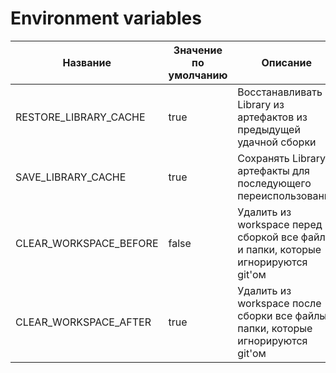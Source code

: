 # Environment variables

| Название               | Значение по умолчанию | Описание                                                                          |
|------------------------|-----------------------|-----------------------------------------------------------------------------------|
| RESTORE_LIBRARY_CACHE  | true                  | Восстанавливать Library из артефактов из предыдущей удачной сборки                |
| SAVE_LIBRARY_CACHE     | true                  | Сохранять Library в артефакты для последующего переиспользования                  |
| CLEAR_WORKSPACE_BEFORE | false                 | Удалить из workspace перед сборкой все файлы и папки, которые игнорируются git'ом |
| CLEAR_WORKSPACE_AFTER  | true                  | Удалить из workspace после сборки все файлы и папки, которые игнорируются git'ом  |
